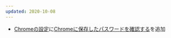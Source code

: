 ```yaml
---
updated: 2020-10-08
---
```

- [Chromeの設定](/it/chrome/setting.html)に[Chromeに保存したパスワードを確認する](/it/chrome/setting.html#check-the-password-stored-in-chrome)を追加
